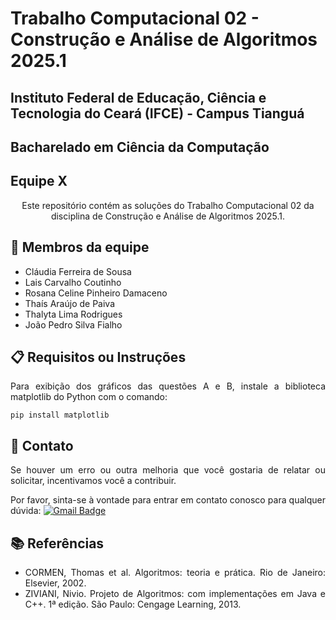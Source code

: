  # Trabalho Computacional 02 - Construção e Análise de Algoritmos 2025.1
 ## Instituto Federal de Educação, Ciência e Tecnologia do Ceará (IFCE) - Campus Tianguá
 ## Bacharelado em Ciência da Computação
 ## Equipe X

<p align="center">
Este repositório contém as soluções do Trabalho Computacional 02 da disciplina de Construção e Análise de Algoritmos 2025.1. 
</p>


<div align="justify">

## 🤖 Membros da equipe

* Cláudia Ferreira de Sousa
* Lais Carvalho Coutinho
* Rosana Celine Pinheiro Damaceno
* Thaís Araújo de Paiva
* Thalyta Lima Rodrigues
* João Pedro Silva Fialho

 ## 📋 Requisitos ou Instruções
Para exibição dos gráficos das questões A e B, instale a biblioteca matplotlib do Python com o comando:
```
pip install matplotlib
```


## 👏 Contato

Se houver um erro ou outra melhoria que você gostaria de relatar ou solicitar, incentivamos você a contribuir.

Por favor, sinta-se à vontade para entrar em contato conosco para qualquer dúvida: [![Gmail Badge](https://img.shields.io/badge/-thalyta.lima08l@ifce.edu.br-c14438?style=flat-square&logo=Gmail&logoColor=white&link=mailto:thalyta.lima08@ifce.edu.br)](mailto:thalyta.lima08@ifce.edu.br)



## 📚 Referências
* CORMEN, Thomas et al. Algoritmos: teoria e
prática. Rio de Janeiro: Elsevier, 2002.
* ZIVIANI, Nivio. Projeto de Algoritmos: com 
implementações em Java e C++. 1ª edição. São Paulo:
Cengage Learning, 2013.
